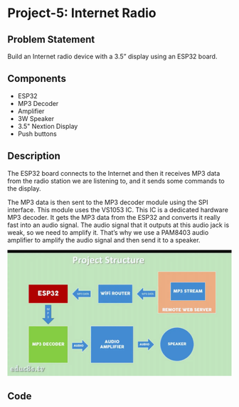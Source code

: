 # Project-5: Internet Radio
## Problem Statement
Build an Internet radio device with a 3.5” display using an ESP32 board.
## Components
* ESP32
* MP3 Decoder
* Amplifier
* 3W Speaker
* 3.5" Nextion Display
* Push buttons
## Description
The ESP32 board connects to the Internet and then it receives MP3 data from the radio station we are listening to, and it sends some commands to the display.

The MP3 data is then sent to the MP3 decoder module using the SPI interface. This module uses the VS1053 IC. This IC is a dedicated hardware MP3 decoder. It gets the MP3 data from the ESP32 and converts it really fast into an audio signal. The audio signal that it outputs at this audio jack is weak, so we need to amplify it. That’s why we use a PAM8403 audio amplifier to amplify the audio signal and then send it to a speaker.

![project_structure](radio.webp)
## Code
